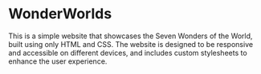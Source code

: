 # WonderWorlds

This is a simple website that showcases the Seven Wonders of the World, built using only HTML and CSS. The website is designed to be responsive and accessible on different devices, and includes custom stylesheets to enhance the user experience.